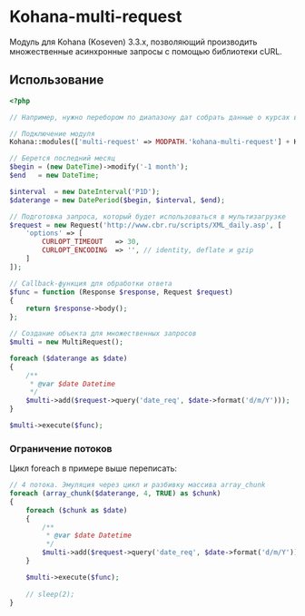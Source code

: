 # Kohana-multi-request
Модуль для Kohana (Koseven) 3.3.x, позволяющий производить множественные асинхронные запросы с помощью библиотеки cURL.
## Использование
```php
<?php

// Например, нужно перебором по диапазону дат собрать данные о курсах валют

// Подключение модуля
Kohana::modules(['multi-request' => MODPATH.'kohana-multi-request'] + Kohana::modules());

// Берется последний месяц
$begin = (new DateTime)->modify('-1 month');
$end   = new DateTime;

$interval  = new DateInterval('P1D');
$daterange = new DatePeriod($begin, $interval, $end);

// Подготовка запроса, который будет использоваться в мультизагрузке
$request = new Request('http://www.cbr.ru/scripts/XML_daily.asp', [
    'options' => [
        CURLOPT_TIMEOUT   => 30,
        CURLOPT_ENCODING  => '', // identity, deflate и gzip
    ]
]);

// Callback-функция для обработки ответа
$func = function (Response $response, Request $request)
{
    return $response->body();
};

// Создание объекта для множественных запросов
$multi = new MultiRequest();

foreach ($daterange as $date)
{
    /**
     * @var $date Datetime
     */
    $multi->add($request->query('date_req', $date->format('d/m/Y')));
}

$multi->execute($func);
```

### Ограничение потоков
Цикл foreach в примере выше переписать:
```php
// 4 потока. Эмуляция через цикл и разбивку массива array_chunk
foreach (array_chunk($daterange, 4, TRUE) as $chunk)
{
    foreach ($chunk as $date)
    {
        /**
         * @var $date Datetime
         */
        $multi->add($request->query('date_req', $date->format('d/m/Y')));
    }

    $multi->execute($func);
    
    // sleep(2);
}
```
